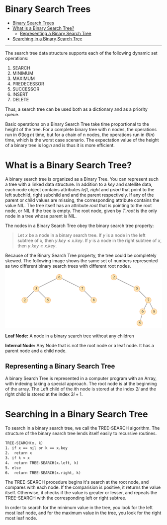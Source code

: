 # Binary Search Trees

- [Binary Search Trees](#binary-search-trees)
- [What is a Binary Search Tree?](#what-is-a-binary-search-tree)
  - [Representing a Binary Search Tree](#representing-a-binary-search-tree)
- [Searching in a Binary Search Tree](#searching-in-a-binary-search-tree)


***
The search tree data structure supports each of the following dynamic set operations:
1. SEARCH
2. MINIMUM
3. MAXIMUM
4. PREDECESSOR
5. SUCCESSOR
6. INSERT
7. DELETE

Thus, a search tree can be used both as a dictionary and as a priority queue.

Basic operations on a Binary Search Tree take time proportional to the height of the tree. For a complete binary tree with n nodes, the operations run in $\Theta (\log n)$ time, but for a chain of n nodes, the operations run in $\Theta (n)$ time, which is the worst case scenario. The expectation value of the height of a binary tree is $\log n$ and is thus it is more efficient.

# What is a Binary Search Tree?

A binary search tree is organized as a Binary Tree. You can represent such a tree with a linked data structure. In addition to a *key* and satellite data, each node object contains attributes *left, right* and *priori* that point to the left subchild, right subchild and and the parent respectively. If any of the parent or child values are missing, the corresponding attribute contains the value NIL. The tree itself has an attribute *root* that is pointing to the root node, or NIL if the tree is empty. The root node, given by $T.root$ is the only node in a tree whose parent is NIL. 

The nodes in a Binary Search Tree obey the binary search tree property:

>Let $x$ be a node in a binary search tree. If $y$ is a node in the left subtree of $x$, then $y.key \le x.key$. If $y$ is a node in the right subtree of $x$, then $y.key \ge x.key$.

Because of the Binary Search Tree property, the tree could be completely skewed.  The following image shows the same set of numbers represented as two different binary search trees with different root nodes.
![alt text](image-1.png)

**Leaf Node:** A node in a binary search tree without any children

**Internal Node:** Any Node that is not the root node or a leaf node. It has a parent node and a child node.

## Representing a Binary Search Tree

A binary Search Tree is represented in a computer program with an Array, with indexing taking a special approach. The root node is at the beginning of the array. The Left child of the $i$th node is stored at the index $2i$ and the right child is stored at the index $2i + 1$. 

# Searching in a Binary Search Tree

To search in a binary search tree, we call the TREE-SEARCH algorithm. The structure of the binary search tree lends itself easily to recursive routines.

```pseudocode
TREE-SEARCH(x, k)
1. if x == nil or k == x.key
2.  return x
3. if k < x
4.  return TREE-SEARCH(x.left, k)
5. else
6.  return TREE-SEARCH(x.right, k)
```

The TREE-SEARCH procedure begins it's search at the root node, and compares with each node. If the comparision is positive,  it returns the value itself. Otherwise, it checks if the value is greater or lesser, and repeats the TREE-SEARCH with the corresponding left or right subtree.

In order to search for the minimum value in the tree, you look for the left most leaf node, and for the maximum value in the tree, you look for the right most leaf node.

